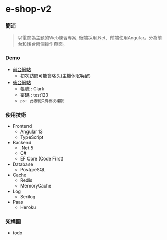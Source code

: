 # e-shop-v2
### 簡述
> 以電商為主題的Web練習專案, 後端採用.Net、前端使用Angular。分為前台和後台兩個操作頁面。

### Demo
* [前台網站](https://e-shop-v2-clark.herokuapp.com/)
    * 初次訪問可能會略久(主機休眠喚醒)
* [後台網站](https://e-shop-v2-clark.herokuapp.com/admin/login)
    * 帳號 : Clark
    * 密碼 : test123
    * `ps: 此帳號只有檢視權限`

### 使用技術
* Frontend
    * Angular 13
    * TypeScript
* Backend
    * .Net 5
    * C#
    * EF Core (Code First)
* Database
    * PostgreSQL
* Cache
    * Redis
    * MemoryCache
* Log
    * Serilog
* Paas
    * Heroku

### 架構圖
* todo